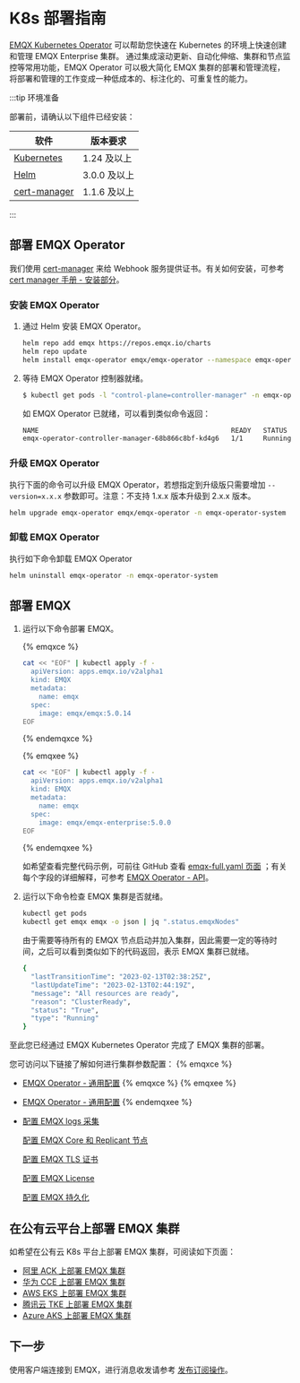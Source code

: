 # K8s 部署指南

[EMQX Kubernetes Operator](https://www.emqx.com/zh/emqx-kubernetes-operator) 可以帮助您快速在 Kubernetes 的环境上快速创建和管理 EMQX Enterprise 集群。 通过集成滚动更新、自动化伸缩、集群和节点监控等常用功能，EMQX Operator 可以极大简化 EMQX 集群的部署和管理流程，将部署和管理的工作变成一种低成本的、标注化的、可重复性的能力。

:::tip 环境准备

部署前，请确认以下组件已经安装：

| 软件                                     | 版本要求     |
| ---------------------------------------- | ------------ |
| [Kubernetes](https://kubernetes.io/)     | 1.24 及以上  |
| [Helm](https://helm.sh/)                 | 3.0.0 及以上 |
| [cert-manager](https://cert-manager.io/) | 1.1.6 及以上 |

:::

## 部署 EMQX Operator

我们使用 [cert-manager](https://github.com/cert-manager/cert-manager) 来给 Webhook 服务提供证书。有关如何安装，可参考 [cert manager 手册 - 安装部分](https://cert-manager.io/docs/installation/)。

### 安装 EMQX Operator

1. 通过 Helm 安装 EMQX Operator。

   ```bash
   helm repo add emqx https://repos.emqx.io/charts
   helm repo update
   helm install emqx-operator emqx/emqx-operator --namespace emqx-operator-system --create-namespace
   ```

2. 等待 EMQX Operator 控制器就绪。

   ```bash
   $ kubectl get pods -l "control-plane=controller-manager" -n emqx-operator-system
   ```

   如 EMQX Operator 已就绪，可以看到类似命令返回：

   ```bash
   NAME                                                READY   STATUS    RESTARTS   AGE
   emqx-operator-controller-manager-68b866c8bf-kd4g6   1/1     Running   0          15s
   ```

### 升级 EMQX Operator

执行下面的命令可以升级 EMQX Operator，若想指定到升级版只需要增加 `--version=x.x.x` 参数即可。注意：不支持 1.x.x 版本升级到 2.x.x 版本。

```bash
helm upgrade emqx-operator emqx/emqx-operator -n emqx-operator-system 
```

### 卸载 EMQX Operator

执行如下命令卸载 EMQX Operator

```bash
helm uninstall emqx-operator -n emqx-operator-system
```

## 部署 EMQX

1. 运行以下命令部署 EMQX。

   {% emqxce %}

   ```bash
   cat << "EOF" | kubectl apply -f -
     apiVersion: apps.emqx.io/v2alpha1
     kind: EMQX
     metadata:
       name: emqx
     spec:
       image: emqx/emqx:5.0.14
   EOF
   ```

   {% endemqxce %}

   {% emqxee %}

   ```bash
   cat << "EOF" | kubectl apply -f -
     apiVersion: apps.emqx.io/v2alpha1
     kind: EMQX
     metadata:
       name: emqx
     spec:
       image: emqx/emqx-enterprise:5.0.0
   EOF
   ```

   {% endemqxee %}

   如希望查看完整代码示例，可前往 GitHub 查看 [emqx-full.yaml 页面](https://github.com/emqx/emqx-operator/blob/main/config/samples/emqx/v2alpha1/emqx-full.yaml) ；有关每个字段的详细解释，可参考 [EMQX Operator - API](https://docs.emqx.com/en/emqx-operator/latest/reference/v2alpha1-reference.html)。

2. 运行以下命令检查 EMQX 集群是否就绪。

   ```bash
   kubectl get pods
   kubectl get emqx emqx -o json | jq ".status.emqxNodes"
   ```

   由于需要等待所有的 EMQX 节点启动并加入集群，因此需要一定的等待时间，之后可以看到类似如下的代码返回，表示 EMQX 集群已就绪。

   ```bash
   {
     "lastTransitionTime": "2023-02-13T02:38:25Z",
     "lastUpdateTime": "2023-02-13T02:44:19Z",
     "message": "All resources are ready",
     "reason": "ClusterReady",
     "status": "True",
     "type": "Running"
   }
   ```

至此您已经通过 EMQX Kubernetes Operator 完成了 EMQX 集群的部署。

您可访问以下链接了解如何进行集群参数配置：
{% emqxce %}

- [EMQX Operator - 通用配置](https://docs.emqx.com/zh/emqx-operator/latest/config/v1beta3/EmqxBroker.html)
{% emqxce %}
{% emqxee %}
- [EMQX Operator - 通用配置](https://docs.emqx.com/zh/emqx-operator/latest/config/v1beta3/EmqxEnterprise.html)
{% endemqxee %}

- [配置 EMQX logs 采集](https://docs.emqx.com/zh/emqx-operator/latest/tasks/configure-emqx-logs-collection.html)

  [配置 EMQX Core 和 Replicant 节点](https://docs.emqx.com/zh/emqx-operator/latest/tasks/configure-emqx-core-replicant.html)

  [配置 EMQX TLS 证书](https://docs.emqx.com/zh/emqx-operator/latest/tasks/configure-emqx-tls.html)

  [配置 EMQX License](https://docs.emqx.com/zh/emqx-operator/latest/tasks/configure-emqx-license.html)

  [配置 EMQX 持久化](https://docs.emqx.com/zh/emqx-operator/latest/tasks/configure-emqx-persistence.html)

## 在公有云平台上部署 EMQX 集群

如希望在公有云 K8s 平台上部署 EMQX 集群，可阅读如下页面：

- [阿里 ACK 上部署 EMQX 集群](https://docs.emqx.com/zh/emqx-operator/latest/deployment/aliyun-ack-deployment.html)
- [华为 CCE 上部署 EMQX 集群](https://docs.emqx.com/zh/emqx-operator/latest/deployment/cce-deployment.html)
- [AWS EKS 上部署 EMQX 集群](https://docs.emqx.com/zh/emqx-operator/latest/deployment/aws-eks-deployment.html)
- [腾讯云 TKE 上部署 EMQX 集群](https://docs.emqx.com/zh/emqx-operator/latest/deployment/tencent-tke-deployment.html)
- [Azure AKS 上部署 EMQX 集群](https://docs.emqx.com/zh/emqx-operator/latest/deployment/azure-deployment.html)

## 下一步

使用客户端连接到 EMQX，进行消息收发请参考 [发布订阅操作](../messaging/mqtt-publish-and-subscribe.md)。
